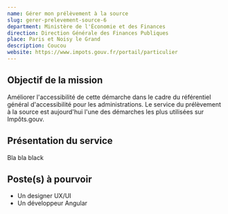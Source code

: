 ```yaml
---
name: Gérer mon prélèvement à la source
slug: gerer-prelevement-source-6
department: Ministère de l'Économie et des Finances
direction: Direction Générale des Finances Publiques
place: Paris et Noisy le Grand
description: Coucou
website: https://www.impots.gouv.fr/portail/particulier
---
```


## Objectif de la mission
Améliorer l'accessibilité de cette démarche dans le cadre du référentiel général d'accessibilité pour les administrations. Le service du prélèvement à la source est aujourd'hui l'une des démarches les plus utilisées sur Impôts.gouv.

## Présentation du service
Bla bla black

## Poste(s) à pourvoir
- Un designer UX/UI
- Un développeur Angular

